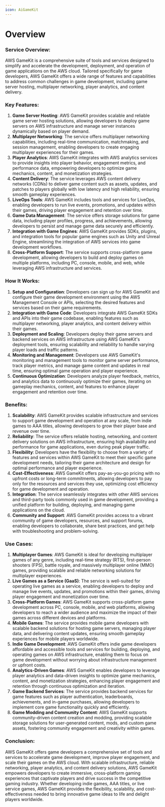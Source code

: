 ```yaml
---
icon: AiGameKit
---
```

# Overview

### Service Overview:

AWS GameKit is a comprehensive suite of tools and services designed to simplify and accelerate the development, deployment, and operation of game applications on the AWS cloud. Tailored specifically for game developers, AWS GameKit offers a wide range of features and capabilities to address common challenges in game development, including game server hosting, multiplayer networking, player analytics, and content delivery.

### Key Features:

1. **Game Server Hosting**: AWS GameKit provides scalable and reliable game server hosting solutions, allowing developers to deploy game servers on AWS infrastructure and manage server instances dynamically based on player demand.
2. **Multiplayer Networking**: The service offers multiplayer networking capabilities, including real-time communication, matchmaking, and session management, enabling developers to create engaging multiplayer experiences for their games.
3. **Player Analytics**: AWS GameKit integrates with AWS analytics services to provide insights into player behavior, engagement metrics, and performance data, empowering developers to optimize game mechanics, content, and monetization strategies.
4. **Content Delivery**: The service leverages AWS content delivery networks (CDNs) to deliver game content such as assets, updates, and patches to players globally with low latency and high reliability, ensuring smooth gameplay experiences.
5. **LiveOps Tools**: AWS GameKit includes tools and services for LiveOps, enabling developers to run live events, promotions, and updates within their games, driving player engagement and retention over time.
6. **Game Data Management**: The service offers storage solutions for game data, including player profiles, progress, and achievements, allowing developers to persist and manage game data securely and efficiently.
7. **Integration with Game Engines**: AWS GameKit provides SDKs, plugins, and integration tools for popular game engines such as Unity and Unreal Engine, streamlining the integration of AWS services into game development workflows.
8. **Cross-Platform Support**: The service supports cross-platform game development, allowing developers to build and deploy games on multiple platforms, including PC, console, mobile, and web, while leveraging AWS infrastructure and services.

### How It Works:

1. **Setup and Configuration**: Developers can sign up for AWS GameKit and configure their game development environment using the AWS Management Console or APIs, selecting the desired features and services based on their game requirements.
2. **Integration with Game Code**: Developers integrate AWS GameKit SDKs and APIs into their game codebase, enabling features such as multiplayer networking, player analytics, and content delivery within their games.
3. **Deployment and Scaling**: Developers deploy their game servers and backend services on AWS infrastructure using AWS GameKit's deployment tools, ensuring scalability and reliability to handle varying player loads and traffic patterns.
4. **Monitoring and Management**: Developers use AWS GameKit's monitoring and management tools to monitor game server performance, track player metrics, and manage game content and updates in real time, ensuring optimal game operation and player experience.
5. **Continuous Optimization**: Developers analyze player feedback, metrics, and analytics data to continuously optimize their games, iterating on gameplay mechanics, content, and features to enhance player engagement and retention over time.

### Benefits:

1. **Scalability**: AWS GameKit provides scalable infrastructure and services to support game development and operation at any scale, from indie games to AAA titles, allowing developers to grow their player base and revenue over time.
2. **Reliability**: The service offers reliable hosting, networking, and content delivery solutions on AWS infrastructure, ensuring high availability and performance for game applications, even during peak player traffic.
3. **Flexibility**: Developers have the flexibility to choose from a variety of features and services within AWS GameKit to meet their specific game development needs, tailoring their game architecture and design for optimal performance and player experience.
4. **Cost-Effectiveness**: AWS GameKit offers pay-as-you-go pricing with no upfront costs or long-term commitments, allowing developers to pay only for the resources and services they use, optimizing cost efficiency for game development and operation.
5. **Integration**: The service seamlessly integrates with other AWS services and third-party tools commonly used in game development, providing a unified platform for building, deploying, and managing game applications on the cloud.
6. **Community and Support**: AWS GameKit provides access to a vibrant community of game developers, resources, and support forums, enabling developers to collaborate, share best practices, and get help with troubleshooting and problem-solving.

### Use Cases:

1. **Multiplayer Games**: AWS GameKit is ideal for developing multiplayer games of any genre, including real-time strategy (RTS), first-person shooters (FPS), battle royale, and massively multiplayer online (MMO) games, providing scalable and reliable networking solutions for multiplayer experiences.
2. **Live Games as a Service (GaaS)**: The service is well-suited for operating live games as a service, enabling developers to deploy and manage live events, updates, and promotions within their games, driving player engagement and monetization over time.
3. **Cross-Platform Games**: AWS GameKit supports cross-platform game development across PC, console, mobile, and web platforms, allowing developers to reach a wider audience and maximize the impact of their games across different devices and platforms.
4. **Mobile Games**: The service provides mobile game developers with scalable backend solutions for hosting game servers, managing player data, and delivering content updates, ensuring smooth gameplay experiences for mobile players worldwide.
5. **Indie Game Development**: AWS GameKit offers indie game developers affordable and accessible tools and services for building, deploying, and operating games on AWS infrastructure, enabling them to focus on game development without worrying about infrastructure management or upfront costs.
6. **Analytics-Driven Games**: AWS GameKit enables developers to leverage player analytics and data-driven insights to optimize game mechanics, content, and monetization strategies, enhancing player engagement and retention through continuous optimization and iteration.
7. **Game Backend Services**: The service provides backend services for game features such as player authentication, leaderboards, achievements, and in-game purchases, allowing developers to implement core game functionality quickly and efficiently.
8. **Game Modding and Community Content**: AWS GameKit supports community-driven content creation and modding, providing scalable storage solutions for user-generated content, mods, and custom game assets, fostering community engagement and creativity within games.

### Conclusion:

AWS GameKit offers game developers a comprehensive set of tools and services to accelerate game development, improve player engagement, and scale their games on the AWS cloud. With scalable infrastructure, reliable networking, player analytics, and content delivery solutions, AWS GameKit empowers developers to create immersive, cross-platform gaming experiences that captivate players and drive success in the competitive gaming industry. Whether developing indie games, AAA titles, or live service games, AWS GameKit provides the flexibility, scalability, and cost-effectiveness needed to bring innovative game ideas to life and delight players worldwide.
